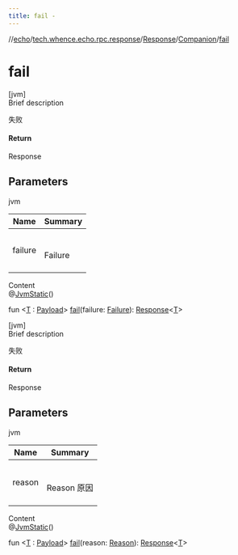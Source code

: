 ```yaml
---
title: fail -
---
```

//[echo](../../../index.md)/[tech.whence.echo.rpc.response](../../index.md)/[Response](../index.md)/[Companion](index.md)/[fail](fail.md)



# fail  
[jvm]  
Brief description  


失败



#### Return  


Response<T>



## Parameters  
  
jvm  
  
|  Name|  Summary| 
|---|---|
| failure| <br><br>Failure<br><br>
  
  
Content  
@[JvmStatic](https://kotlinlang.org/api/latest/jvm/stdlib/kotlin.jvm/-jvm-static/index.html)()  
  
fun <[T](fail.md) : [Payload](../../../tech.whence.echo.rpc.payload/-payload/index.md)> [fail](fail.md)(failure: [Failure](../../-failure/index.md)): [Response](../index.md)<[T](fail.md)>  


[jvm]  
Brief description  


失败



#### Return  


Response<T>



## Parameters  
  
jvm  
  
|  Name|  Summary| 
|---|---|
| reason| <br><br>Reason 原因<br><br>
  
  
Content  
@[JvmStatic](https://kotlinlang.org/api/latest/jvm/stdlib/kotlin.jvm/-jvm-static/index.html)()  
  
fun <[T](fail.md) : [Payload](../../../tech.whence.echo.rpc.payload/-payload/index.md)> [fail](fail.md)(reason: [Reason](../../-reason/index.md)): [Response](../index.md)<[T](fail.md)>  



